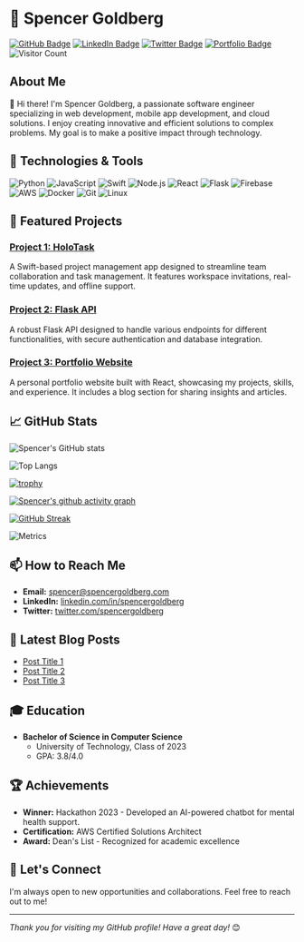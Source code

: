 # 💼 Spencer Goldberg

[![GitHub Badge](https://img.shields.io/badge/-GitHub-181717?style=flat&logo=GitHub&logoColor=white&link=https://github.com/spencergoldberg1)](https://github.com/spencergoldberg1)
[![LinkedIn Badge](https://img.shields.io/badge/-LinkedIn-0077B5?style=flat&logo=LinkedIn&logoColor=white&link=https://www.linkedin.com/in/spencergoldberg/)](https://www.linkedin.com/in/spencergoldberg/)
[![Twitter Badge](https://img.shields.io/badge/-Twitter-1DA1F2?style=flat&logo=Twitter&logoColor=white&link=https://twitter.com/spencergoldberg)](https://twitter.com/spencergoldberg)
[![Portfolio Badge](https://img.shields.io/badge/-Portfolio-FF5722?style=flat&logo=Google-Chrome&logoColor=white&link=https://spencergoldberg.com)](https://spencergoldberg.com)
![Visitor Count](https://visitor-badge.laobi.icu/badge?page_id=spencergoldberg1.spencergoldberg1)

## About Me

👋 Hi there! I'm Spencer Goldberg, a passionate software engineer specializing in web development, mobile app development, and cloud solutions. I enjoy creating innovative and efficient solutions to complex problems. My goal is to make a positive impact through technology.

## 🔧 Technologies & Tools

![Python](https://img.shields.io/badge/-Python-3776AB?style=flat&logo=python&logoColor=white)
![JavaScript](https://img.shields.io/badge/-JavaScript-F7DF1E?style=flat&logo=JavaScript&logoColor=black)
![Swift](https://img.shields.io/badge/-Swift-FA7343?style=flat&logo=Swift&logoColor=white)
![Node.js](https://img.shields.io/badge/-Node.js-339933?style=flat&logo=Node.js&logoColor=white)
![React](https://img.shields.io/badge/-React-61DAFB?style=flat&logo=React&logoColor=black)
![Flask](https://img.shields.io/badge/-Flask-000000?style=flat&logo=Flask&logoColor=white)
![Firebase](https://img.shields.io/badge/-Firebase-FFCA28?style=flat&logo=Firebase&logoColor=black)
![AWS](https://img.shields.io/badge/-AWS-232F3E?style=flat&logo=Amazon-AWS&logoColor=white)
![Docker](https://img.shields.io/badge/-Docker-2496ED?style=flat&logo=Docker&logoColor=white)
![Git](https://img.shields.io/badge/-Git-F05032?style=flat&logo=Git&logoColor=white)
![Linux](https://img.shields.io/badge/-Linux-FCC624?style=flat&logo=Linux&logoColor=black)

## 🌟 Featured Projects

### [Project 1: HoloTask](https://github.com/spencergoldberg1/holotask)
A Swift-based project management app designed to streamline team collaboration and task management. It features workspace invitations, real-time updates, and offline support.

### [Project 2: Flask API](https://github.com/spencergoldberg1/flask-api)
A robust Flask API designed to handle various endpoints for different functionalities, with secure authentication and database integration.

### [Project 3: Portfolio Website](https://github.com/spencergoldberg1/portfolio)
A personal portfolio website built with React, showcasing my projects, skills, and experience. It includes a blog section for sharing insights and articles.

## 📈 GitHub Stats

![Spencer's GitHub stats](https://github-readme-stats.vercel.app/api?username=spencergoldberg1&show_icons=true&theme=radical&count_private=true&include_all_commits=true&hide=contribs,issues&token=YOUR_GITHUB_TOKEN)

![Top Langs](https://github-readme-stats.vercel.app/api/top-langs/?username=spencergoldberg1&layout=compact&theme=radical&count_private=true&token=YOUR_GITHUB_TOKEN)

[![trophy](https://github-profile-trophy.vercel.app/?username=spencergoldberg1&theme=onedark)](https://github.com/ryo-ma/github-profile-trophy)

[![Spencer's github activity graph](https://activity-graph.herokuapp.com/graph?username=spencergoldberg1&theme=react-dark)](https://github.com/ashutosh00710/github-readme-activity-graph)

[![GitHub Streak](https://streak-stats.demolab.com/?user=spencergoldberg1&theme=radical)](https://git.io/streak-stats)

![Metrics](https://github.com/spencergoldberg1/spencergoldberg1/blob/main/github-metrics.svg)

## 📫 How to Reach Me

- **Email:** spencer@spencergoldberg.com
- **LinkedIn:** [linkedin.com/in/spencergoldberg](https://www.linkedin.com/in/spencergoldberg/)
- **Twitter:** [twitter.com/spencergoldberg](https://twitter.com/spencergoldberg)

## 📝 Latest Blog Posts

- [Post Title 1](https://spencergoldberg.com/blog/post-title-1)
- [Post Title 2](https://spencergoldberg.com/blog/post-title-2)
- [Post Title 3](https://spencergoldberg.com/blog/post-title-3)

## 🎓 Education

- **Bachelor of Science in Computer Science**
  - University of Technology, Class of 2023
  - GPA: 3.8/4.0

## 🏆 Achievements

- **Winner:** Hackathon 2023 - Developed an AI-powered chatbot for mental health support.
- **Certification:** AWS Certified Solutions Architect
- **Award:** Dean's List - Recognized for academic excellence

## 🤝 Let's Connect

I'm always open to new opportunities and collaborations. Feel free to reach out to me!

---

*Thank you for visiting my GitHub profile! Have a great day!* 😊
